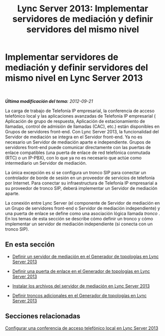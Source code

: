 ﻿---
title: 'Lync Server 2013: Implementar servidores de mediación y definir servidores del mismo nivel'
TOCTitle: Implementar servidores de mediación y definir servidores del mismo nivel
ms:assetid: a684f1da-6671-4011-adf6-2db49e2528e2
ms:mtpsurl: https://technet.microsoft.com/es-es/library/Gg412780(v=OCS.15)
ms:contentKeyID: 48276198
ms.date: 01/07/2017
mtps_version: v=OCS.15
ms.translationtype: HT
---

# Implementar servidores de mediación y definir servidores del mismo nivel en Lync Server 2013

 

_**Última modificación del tema:** 2012-09-21_

La carga de trabajo de Telefonía IP empresarial, la conferencia de acceso telefónico local y las aplicaciones avanzadas de Telefonía IP empresarial ( Aplicación de grupo de respuesta, Aplicación de estacionamiento de llamadas, control de admisión de llamadas (CAC), etc.) están disponibles en Grupos de servidores front-end. Con Lync Server 2013, la funcionalidad del Servidor de mediación se integra en el Servidor front-end. Ya no es necesario un Servidor de mediación aparte e independiente. Grupos de servidores front-end puede comunicar directamente con las puertas de enlace compatibles (una puerta de enlace de red telefónica conmutada (RTC) o un IP-PBX), con lo que ya no es necesario que actúe como intermediario un Servidor de mediación.

La única excepción es si se configura un tronco SIP para conectar un controlador de borde de sesión en un proveedor de servicios de telefonía por Internet. Para conectar su infraestructura de Telefonía IP empresarial a su proveedor de tronco SIP, deberá implementar un Servidor de mediación aparte.

La conexión entre Lync Server (el componente de Servidor de mediación en un Grupo de servidores front-end o Servidor de mediación independiente) y una puerta de enlace se define como una asociación lógica llamada *tronco* . En los temas de esta sección se describe cómo definir un tronco y cómo implementar un servidor de mediación independiente (si conecta con un tronco SIP).

## En esta sección

  - [Definir un servidor de mediación en el Generador de topologías en Lync Server 2013](lync-server-2013-define-a-mediation-server-in-topology-builder.md)

  - [Definir una puerta de enlace en el Generador de topologías en Lync Server 2013](lync-server-2013-define-a-gateway-in-topology-builder.md)

  - [Instalar los archivos del servidor de mediación en Lync Server 2013](lync-server-2013-install-the-files-for-mediation-server.md)

  - [Definir troncos adicionales en el Generador de topologías en Lync Server 2013](lync-server-2013-define-additional-trunks-in-topology-builder.md)

## Secciones relacionadas

[Configurar una conferencia de acceso telefónico local en Lync Server 2013](lync-server-2013-configuring-dial-in-conferencing.md)

